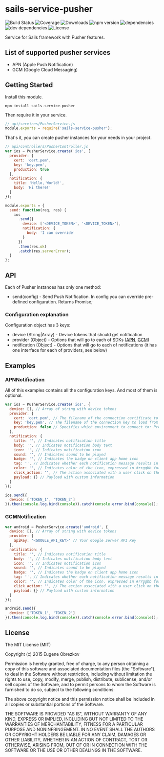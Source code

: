 # sails-service-pusher

![Build Status](https://img.shields.io/travis/ghaiklor/sails-service-pusher.svg) ![Coverage](https://img.shields.io/coveralls/ghaiklor/sails-service-pusher.svg) ![Downloads](https://img.shields.io/npm/dm/sails-service-pusher.svg) ![npm version](https://img.shields.io/npm/v/sails-service-pusher.svg) ![dependencies](https://img.shields.io/david/ghaiklor/sails-service-pusher.svg) ![dev dependencies](https://img.shields.io/david/dev/ghaiklor/sails-service-pusher.svg) ![License](https://img.shields.io/npm/l/sails-service-pusher.svg)

Service for Sails framework with Pusher features.

## List of supported pusher services

- APN (Apple Push Notification)
- GCM (Google Cloud Messaging)

## Getting Started

Install this module.

```shell
npm install sails-service-pusher
```

Then require it in your service.

```javascript
// api/services/PusherService.js
module.exports = require('sails-service-pusher');
```

That's it, you can create pusher instances for your needs in your project.

```javascript
// api/controllers/PusherController.js
var ios = PusherService.create('ios', {
  provider: {
    cert: 'cert.pem',
    key: 'key.pem',
    production: true
  },
  notification: {
    title: 'Hello, World!',
    body: 'Hi there!'
  }
});

module.exports = {
  send: function(req, res) {
    ios
      .send({
        device: ['<DEVICE_TOKEN>', '<DEVICE_TOKEN>'],
        notification: {
          body: 'I can override'
        }
      })
      .then(res.ok)
      .catch(res.serverError);
  }
};
```

## API

Each of Pusher instances has only one method:

- send(config) - Send Push Notification. In config you can override pre-defined configuration. Returns Promise;

### Configuration explanation

Configuration object has 3 keys:

- device (String|Array) - Device tokens that should get notification
- provider (Object) - Options that will go to each of SDKs ([APN](https://github.com/argon/node-apn/blob/master/doc/connection.markdown#apnconnectionoptions), [GCM](https://github.com/ToothlessGear/node-gcm#example-application))
- notification (Object) - Options that will go to each of notifications (it has one interface for each of providers, see below)

## Examples

### APNNotification

All of this examples contains all the configuration keys. And most of them is optional.

```javascript
var ios = PusherService.create('ios', {
  device: [], // Array of string with device tokens
  provider: {
    cert: 'cert.pem', // The filename of the connection certificate to load from disk
    key: 'key.pem', // The filename of the connection key to load from disk
    production: false // Specifies which environment to connect to: Production (if true) or Sandbox (if false)
  },
  notification: {
    title: '', // Indicates notification title
    body: '', // Indicates notification body text
    icon: '', // Indicates notification icon
    sound: '', // Indicates sound to be played
    badge: '', // Indicates the badge on client app home icon
    tag: '', // Indicates whether each notification message results in a new entry on the notification center on Android
    color: '', // Indicates color of the icon, expressed in #rrggbb format
    click_action: '', // The action associated with a user click on the notification
    payload: {} // Payload with custom information
  }
});

ios.send({
  device: ['TOKEN_1', 'TOKEN_2']
}).then(console.log.bind(console)).catch(console.error.bind(console));
```

### GCMNotification

```javascript
var android = PusherService.create('android', {
  device: [], // Array of string with device tokens
  provider: {
    apiKey: '<GOOGLE_API_KEY>' // Your Google Server API Key
  },
  notification: {
    title: '', // Indicates notification title
    body: '', // Indicates notification body text
    icon: '', // Indicates notification icon
    sound: '', // Indicates sound to be played
    badge: '', // Indicates the badge on client app home icon
    tag: '', // Indicates whether each notification message results in a new entry on the notification center on Android
    color: '', // Indicates color of the icon, expressed in #rrggbb format
    click_action: '', // The action associated with a user click on the notification
    payload: {} // Payload with custom information
  }
});

android.send({
  device: ['TOKEN_1', 'TOKEN_2']
}).then(console.log.bind(console)).catch(console.error.bind(console));
```

## License

The MIT License (MIT)

Copyright (c) 2015 Eugene Obrezkov

Permission is hereby granted, free of charge, to any person obtaining a copy
of this software and associated documentation files (the "Software"), to deal
in the Software without restriction, including without limitation the rights
to use, copy, modify, merge, publish, distribute, sublicense, and/or sell
copies of the Software, and to permit persons to whom the Software is
furnished to do so, subject to the following conditions:

The above copyright notice and this permission notice shall be included in all
copies or substantial portions of the Software.

THE SOFTWARE IS PROVIDED "AS IS", WITHOUT WARRANTY OF ANY KIND, EXPRESS OR
IMPLIED, INCLUDING BUT NOT LIMITED TO THE WARRANTIES OF MERCHANTABILITY,
FITNESS FOR A PARTICULAR PURPOSE AND NONINFRINGEMENT. IN NO EVENT SHALL THE
AUTHORS OR COPYRIGHT HOLDERS BE LIABLE FOR ANY CLAIM, DAMAGES OR OTHER
LIABILITY, WHETHER IN AN ACTION OF CONTRACT, TORT OR OTHERWISE, ARISING FROM,
OUT OF OR IN CONNECTION WITH THE SOFTWARE OR THE USE OR OTHER DEALINGS IN THE
SOFTWARE.
